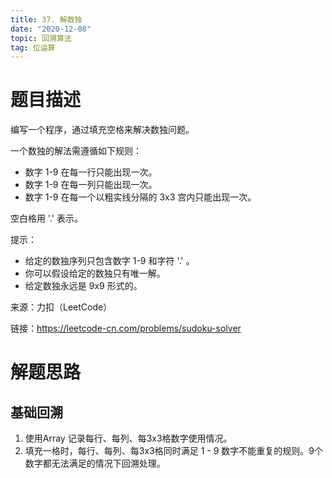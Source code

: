 ```yaml
---
title: 37. 解数独
date: "2020-12-08"
topic: 回溯算法
tag: 位运算
---
```

# 题目描述

编写一个程序，通过填充空格来解决数独问题。

一个数独的解法需遵循如下规则：

- 数字 1-9 在每一行只能出现一次。
- 数字 1-9 在每一列只能出现一次。
- 数字 1-9 在每一个以粗实线分隔的 3x3 宫内只能出现一次。

空白格用 '.' 表示。

提示：

- 给定的数独序列只包含数字 1-9 和字符 '.' 。
- 你可以假设给定的数独只有唯一解。
- 给定数独永远是 9x9 形式的。



来源：力扣（LeetCode）

链接：https://leetcode-cn.com/problems/sudoku-solver

# 解题思路

## 基础回溯

1. 使用Array<boolean> 记录每行、每列、每3x3格数字使用情况。
2. 填充一格时，每行、每列、每3x3格同时满足 1 - 9 数字不能重复的规则。9个数字都无法满足的情况下回溯处理。

